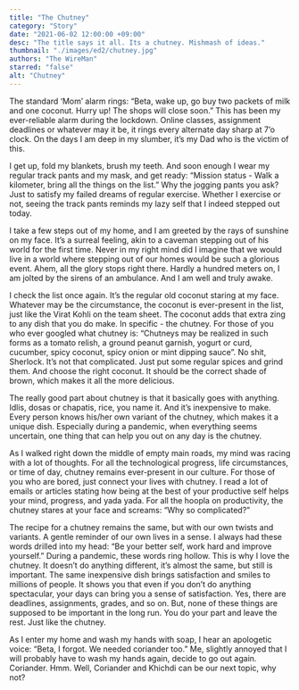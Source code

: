 ```yaml
---
title: "The Chutney"
category: "Story"
date: "2021-06-02 12:00:00 +09:00"
desc: "The title says it all. Its a chutney. Mishmash of ideas."
thumbnail: "./images/ed2/chutney.jpg"
authors: "The WireMan"
starred: "false"
alt: "Chutney"
---
```



The standard ‘Mom’ alarm rings: “Beta, wake up, go buy two packets of milk and one coconut. Hurry up! The shops will close soon.” This has been my ever-reliable alarm during the lockdown. Online classes, assignment deadlines or whatever may it be, it rings every alternate day sharp at 7’o clock. On the days I am deep in my slumber, it’s my Dad who is the victim of this.

I get up, fold my blankets, brush my teeth. And soon enough I wear my regular track pants and my mask, and get ready: “Mission status - Walk a kilometer, bring all the things on the list.” Why the jogging pants you ask? Just to satisfy my failed dreams of regular exercise. Whether I exercise or not, seeing the track pants reminds my lazy self that I indeed stepped out today.

I take a few steps out of my home, and I am greeted by the rays of sunshine on my face. It’s a surreal feeling, akin to a caveman stepping out of his world for the first time. Never in my right mind did I imagine that we would live in a world where stepping out of our homes would be such a glorious event. Ahem, all the glory stops right there. Hardly a hundred meters on, I am jolted by the sirens of an ambulance. And I am well and truly awake.

I check the list once again. It’s the regular old coconut staring at my face. Whatever may be the circumstance, the coconut is ever-present in the list, just like the Virat Kohli on the team sheet. The coconut adds that extra zing to any dish that you do make. In specific - the chutney. For those of you who ever googled what chutney is: “Chutneys may be realized in such forms as a tomato relish, a ground peanut garnish, yogurt or curd, cucumber, spicy coconut, spicy onion or mint dipping sauce”. No shit, Sherlock. It’s not that complicated. Just put some regular spices and grind them. And choose the right coconut. It should be the correct shade of brown, which makes it all the more delicious.

The really good part about chutney is that it basically goes with anything. Idlis, dosas or chapatis, rice, you name it. And it’s inexpensive to make. Every person knows his/her own variant of the chutney, which makes it a unique dish. Especially during a pandemic, when everything seems uncertain, one thing that can help you out on any day is the chutney.

As I walked right down the middle of empty main roads, my mind was racing with a lot of thoughts. For all the technological progress, life circumstances, or time of day, chutney remains ever-present in our culture. For those of you who are bored, just connect your lives with chutney. I read a lot of emails or articles stating how being at the best of your productive self helps your mind, progress, and yada yada. For all the hoopla on productivity, the chutney stares at your face and screams: “Why so complicated?”

The recipe for a chutney remains the same, but with our own twists and variants. A gentle reminder of our own lives in a sense. I always had these words drilled into my head: “Be your better self, work hard and improve yourself.” During a pandemic, these words ring hollow. This is why I love the chutney. It doesn’t do anything different, it’s almost the same, but still is important. The same inexpensive dish brings satisfaction and smiles to millions of people. It shows you that even if you don’t do anything spectacular, your days can bring you a sense of satisfaction. Yes, there are deadlines, assignments, grades, and so on. But, none of these things are supposed to be important in the long run. You do your part and leave the rest. Just like the chutney.

As I enter my home and wash my hands with soap, I hear an apologetic voice: “Beta, I forgot. We needed coriander too.” Me, slightly annoyed that I will probably have to wash my hands again, decide to go out again. Coriander. Hmm. Well, Coriander and Khichdi can be our next topic, why not?

